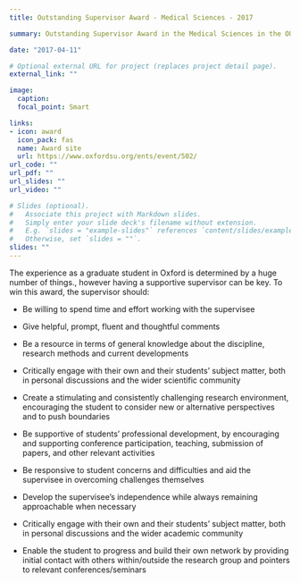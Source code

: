 ```yaml
---
title: Outstanding Supervisor Award - Medical Sciences - 2017

summary: Outstanding Supervisor Award in the Medical Sciences in the OUSU Student-led Teaching Awards for 2017.

date: "2017-04-11"

# Optional external URL for project (replaces project detail page).
external_link: ""

image:
  caption: 
  focal_point: Smart

links:
- icon: award
  icon_pack: fas
  name: Award site
  url: https://www.oxfordsu.org/ents/event/502/
url_code: ""
url_pdf: ""
url_slides: ""
url_video: ""

# Slides (optional).
#   Associate this project with Markdown slides.
#   Simply enter your slide deck's filename without extension.
#   E.g. `slides = "example-slides"` references `content/slides/example-slides.md`.
#   Otherwise, set `slides = ""`.
slides: ""
---
```


The experience as a graduate student in Oxford is determined by a huge number of things., however having a supportive supervisor can be key. To win this award, the supervisor should:

* Be willing to spend time and effort working with the supervisee

* Give helpful, prompt, fluent and thoughtful comments

* Be a resource in terms of general knowledge about the discipline, research methods and current developments

* Critically engage with their own and their students’ subject matter, both in personal discussions and the wider scientific community

* Create a stimulating and consistently challenging research environment, encouraging the student to consider new or alternative perspectives and to push boundaries

* Be supportive of students’ professional development, by encouraging and supporting conference participation, teaching, submission of papers, and other relevant activities

* Be responsive to student concerns and difficulties and aid the supervisee in overcoming challenges themselves

* Develop the supervisee’s independence while always remaining approachable when necessary

* Critically engage with their own and their students’ subject matter, both in personal discussions and the wider academic community

* Enable the student to progress and build their own network by providing initial contact with others within/outside the research group and pointers to relevant conferences/seminars